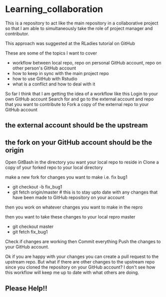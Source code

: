 # Learning_collaboration #
This is a repository to act like the main repository in a collaborative project so that I am able to simultaneously take the role of project manager and contributor.

This approach was suggested at the RLadies tutorial on GitHub


These are some of the topics I want to cover
* workflow between local repo, repo on personal GitHub account, repo on other person's GitHub account
* how to keep in sync with the main project repo
* how to use GitHub with Rstudio
* what is a conflict and how to deal with it


So far I think that I am getting the idea of a workflow like this
Login to your own GitHub account
Search for and go to the external account and repo that you want to contribute to
Fork a copy of the external repo to your GitHub account
## the external account should be the upstream
## the fork on your GitHub account should be the origin

Open GitBash in the directory you want your local repo to reside in
Clone a copy of your forked repo to your local directory

make a new fork for changes you want to make i.e. fix bug1 
* git checkout -b fix_bug1
* git fetch origin/master  # this is to stay upto date with any changes that have been made to GitHub repository on your account

then you  work on whatever changes you want to make in the repro

then you want to take these changes to your local repro master

* git checkout master
* git fetch fix_bug1

Check if changes are working then
Commit everything
Push the changes to your GitHub account.


Ok if you are happy with your changes you can create a pull request to the upstream repo.  But what if there are other changes to the upstream repo since you cloned the repository
on your GitHub account?  I don't see how this workflow will keep me up to date with what others are doing.

## Please Help!! ##
